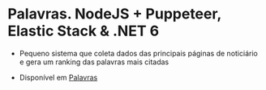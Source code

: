 # Palavras. NodeJS + Puppeteer, Elastic Stack & .NET 6

- Pequeno sistema que coleta dados das principais páginas de noticiário e gera um ranking das palavras mais citadas

- Disponível em [Palavras](https://palavras.eduardoworrel.com)
